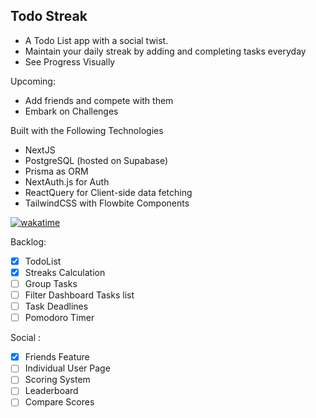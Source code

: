 ## Todo Streak

- A Todo List app with a social twist.
- Maintain your daily streak by adding and completing tasks everyday
- See Progress Visually

Upcoming:

- Add friends and compete with them
- Embark on Challenges

Built with the Following Technologies

- NextJS
- PostgreSQL (hosted on Supabase)
- Prisma as ORM
- NextAuth.js for Auth
- ReactQuery for Client-side data fetching
- TailwindCSS with Flowbite Components

[![wakatime](https://wakatime.com/badge/user/6596ac5f-ac26-436a-bb8d-fb560e2db827/project/5c46ca3a-aac4-4a37-8ae0-15c0a1803d33.svg)](https://wakatime.com/badge/user/6596ac5f-ac26-436a-bb8d-fb560e2db827/project/5c46ca3a-aac4-4a37-8ae0-15c0a1803d33)

Backlog:

- [x] TodoList
- [x] Streaks Calculation
- [ ] Group Tasks
- [ ] Filter Dashboard Tasks list
- [ ] Task Deadlines
- [ ] Pomodoro Timer

Social :

- [x] Friends Feature
- [ ] Individual User Page
- [ ] Scoring System
- [ ] Leaderboard
- [ ] Compare Scores
